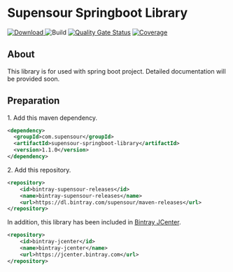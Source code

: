 # Supensour Springboot Library

[ ![Download](https://api.bintray.com/packages/supensour/maven-releases/com.supensour:supensour-springboot-library/images/download.svg?version=1.0.0) ](https://bintray.com/supensour/maven-releases/com.supensour:supensour-springboot-library/1.0.0/link)
![Build](https://github.com/supensour/supensour-springboot-library/workflows/Build/badge.svg)
[![Quality Gate Status](https://sonarcloud.io/api/project_badges/measure?project=com.supensour%3Asupensour-springboot-library&metric=alert_status)](https://sonarcloud.io/dashboard?id=com.supensour%3Asupensour-springboot-library)
[![Coverage](https://sonarcloud.io/api/project_badges/measure?project=com.supensour%3Asupensour-springboot-library&metric=coverage)](https://sonarcloud.io/dashboard?id=com.supensour%3Asupensour-springboot-library)

## About
This library is for used with spring boot project. Detailed documentation will be provided soon.

## Preparation
1\. Add this maven dependency.
```xml
<dependency>
  <groupId>com.supensour</groupId>
  <artifactId>supensour-springboot-library</artifactId>
  <version>1.1.0</version>
</dependency>
```

2\. Add this repository.
```xml
<repository>
    <id>bintray-supensour-releases</id>
    <name>bintray-supensour-releases</name>
    <url>https://dl.bintray.com/supensour/maven-releases</url>
</repository>
```
In addition, this library has been included in [Bintray JCenter](https://bintray.com/bintray/jcenter).
```xml
<repository>
    <id>bintray-jcenter</id>
    <name>bintray-jcenter</name>
    <url>https://jcenter.bintray.com</url>
</repository>
```
